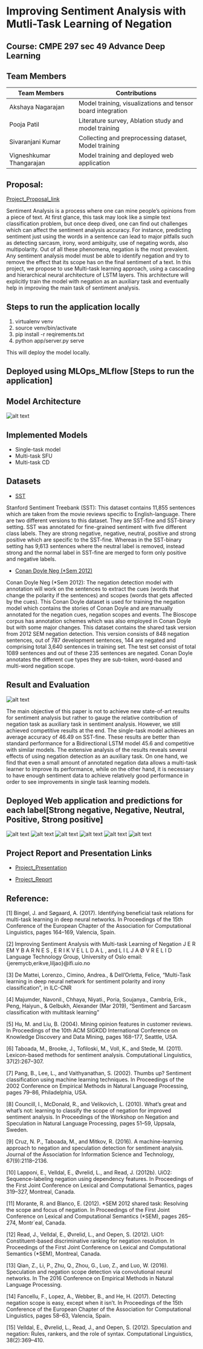 # Improving Sentiment Analysis with Mutli-Task Learning of Negation

## Course: CMPE 297 sec 49 Advance Deep Learning

## Team Members

Team Members | Contributions | 
--- | --- | 
Akshaya Nagarajan |  Model training, visualizations and tensor board integration |
Pooja Patil |  Literature survey, Ablation study and model training   |
Sivaranjani Kumar |  Collecting and preprocessing dataset, Model training   |
Vigneshkumar Thangarajan |  Model training and deployed web application   |

## Proposal: 

[Project_Proposal_link](https://github.com/TheExpendablesEmergingTechnologies/EmergingTechnologies/blob/main/Documents/ProjectProposal.pdf)

Sentiment Analysis is a process where one can mine people’s opinions from a piece of text. At first glance, this task may look like a simple text classification problem, but once deep dived, one can find out challenges which can affect the sentiment analysis accuracy. For instance, predicting sentiment just using the words in a sentence can lead to major pitfalls such as detecting sarcasm, irony, word ambiguity, use of negating words, also multipolarity. Out of all these phenomena, negation is the most prevalent. Any sentiment analysis model must be able to identify negation and try to remove the effect that its scope has on the final sentiment of a text. In this project, we propose to use Multi-task learning approach, using a cascading and hierarchical neural architecture of LSTM layers. This architecture will explicitly train the model with negation as an auxiliary task and eventually help in improving the main task of sentiment analysis. 

## Steps to run the application locally

1. virtualenv venv
2. source venv/bin/activate
3. pip install -r reqirements.txt
4. python app/server.py serve

This will deploy the model locally.

## Deployed using MLOps_MLflow [Steps to run the application]



## Model Architecture

![alt text](https://github.com/TheExpendablesEmergingTechnologies/EmergingTechnologies/blob/main/arch.png)

## Implemented Models

- Single-task model
- Multi-task SFU
- Multi-task CD

## Datasets

- [SST](https://nlp.stanford.edu/sentiment/treebank.html)

Stanford Sentiment Treebank (SST): This dataset contains 11,855 sentences which are taken from the movie reviews specific to English-language. There are two different versions to this dataset. They are SST-fine and SST-binary setting. SST was annotated for fine-grained sentiment with five different class labels. They are strong negative, negative, neutral, positive and strong positive which are specific to the SST-fine. Whereas in the SST-binary setting has 9,613 sentences where the neutral label is removed, instead strong and the normal label in SST-fine are merged to form only positive and negative labels. 

- [Conan Doyle Neg (*Sem 2012)](https://www.clips.uantwerpen.be/sem2012-st-neg/)

Conan Doyle Neg (*Sem 2012): The negation detection model with annotation will work on the sentences to extract the cues (words that change the polarity if the sentences) and scopes (words that gets affected by the cues). This Conan Doyle dataset is used for training the negation model which contains the stories of Conan Doyle and are manually annotated for the negation cues, negation scopes and events. The Bioscope corpus has annotation schemes which was also employed in Conan Doyle but with some major changes. This dataset contains the shared task version from 2012 SEM negation detection. This version consists of 848 negation sentences, out of 787 development sentences, 144 are negated and comprising total 3,640 sentences in training set. The test set consist of total 1089 sentences and out of these 235 sentences are negated. Conan Doyle annotates the different cue types they are sub-token, word-based and multi-word negation scope.  

## Result and Evaluation

![alt text](https://github.com/TheExpendablesEmergingTechnologies/EmergingTechnologies/blob/main/Images/training.png)

The main objective of this paper is not to achieve new state-of-art results for sentiment analysis but rather to gauge the relative contribution of negation task as auxiliary task in sentiment analysis. However, we still achieved competitive results at the end. The single-task model achieves an average accuracy of 46.49 on SST-fine. These results are better than standard performance for a Bidirectional LSTM model 45.6 and competitive with similar models. The extensive analysis of the results reveals several effects of using negation detection as an auxiliary task. On one hand, we find that even a small amount of annotated negation data allows a multi-task learner to improve its performance, while on the other hand, it is necessary to have enough sentiment data to achieve relatively good performance in order to see improvements in single task learning models.

## Deployed Web application and predictions for each label[Strong negative, Negative, Neutral, Positive, Strong positive]

![alt text](https://github.com/TheExpendablesEmergingTechnologies/EmergingTechnologies/blob/main/Images/Webpage_1.png)
![alt text](https://github.com/TheExpendablesEmergingTechnologies/EmergingTechnologies/blob/main/Images/Webpage_2.png)
![alt text](https://github.com/TheExpendablesEmergingTechnologies/EmergingTechnologies/blob/main/Images/Webpage_3.png)
![alt text](https://github.com/TheExpendablesEmergingTechnologies/EmergingTechnologies/blob/main/Images/Webpage_4.png)
![alt text](https://github.com/TheExpendablesEmergingTechnologies/EmergingTechnologies/blob/main/Images/Webpage_5.png)
![alt text](https://github.com/TheExpendablesEmergingTechnologies/EmergingTechnologies/blob/main/Images/Webpage_6.png)


## Project Report and Presentation Links

- [Project_Presentation](https://github.com/TheExpendablesEmergingTechnologies/EmergingTechnologies/tree/main/Documents)

- [Project_Report](https://github.com/TheExpendablesEmergingTechnologies/EmergingTechnologies/tree/main/Documents)

## Reference: 

[1] Bingel, J. and Søgaard, A. (2017). Identifying beneficial task relations for multi-task learning in deep neural networks. In Proceedings of the 15th Conference of the European Chapter of the Association for Computational Linguistics, pages 164–169, Valencia, Spain. 

[2] Improving Sentiment Analysis with Multi-task Learning of Negation J E R EM Y B A R N E S , E R I K V E L L D A L , and L I L J A Ø V R E L I D Language Technology Group, University of Oslo email: {jeremycb,erikve,liljao}@ifi.uio.no 

[3] De Mattei, Lorenzo., Cimino, Andrea., & Dell’Orletta, Felice, “Multi-Task learning in deep neural network for sentiment polarity and irony classification”, in ILC-CNR 

[4] Majumder, Navonil., Chhaya, Niyati., Poria, Soujanya., Cambria, Erik., Peng, Haiyun., & Gelbukh, Alexander (Mar 2019), “Sentiment and Sarcasm classification with multitask learning” 

[5] Hu, M. and Liu, B. (2004). Mining opinion features in customer reviews. In Proceedings of the 10th ACM SIGKDD International Conference on Knowledge Discovery and Data Mining, pages 168–177, Seattle, USA. 

[6] Taboada, M., Brooke, J., Tofiloski, M., Voll, K., and Stede, M. (2011). Lexicon-based methods for sentiment analysis. Computational Linguistics, 37(2):267–307. 

[7] Pang, B., Lee, L., and Vaithyanathan, S. (2002). Thumbs up? Sentiment classification using machine learning techniques. In Proceedings of the 2002 Conference on Empirical Methods in Natural Language Processing, pages 79–86, Philadelphia, USA. 

[8] Councill, I., McDonald, R., and Velikovich, L. (2010). What’s great and what’s not: learning to classify the scope of negation for improved sentiment analysis. In Proceedings of the Workshop on Negation and Speculation in Natural Language Processing, pages 51–59, Uppsala, Sweden. 

[9] Cruz, N. P., Taboada, M., and Mitkov, R. (2016). A machine-learning approach to negation and speculation detection for sentiment analysis. Journal of the Association for Information Science and Technology, 67(9):2118–2136. 

[10] Lapponi, E., Velldal, E., Øvrelid, L., and Read, J. (2012b). UiO2: Sequence-labeling negation using dependency features. In Proceedings of the First Joint Conference on Lexical and Computational Semantics, pages 319–327, Montreal, Canada. 

[11] Morante, R. and Blanco, E. (2012). *SEM 2012 shared task: Resolving the scope and focus of negation. In Proceedings of the First Joint Conference on Lexical and Computational Semantics (*SEM), pages 265–274, Montr´eal, Canada. 

[12] Read, J., Velldal, E., Øvrelid, L., and Oepen, S. (2012). UiO1: Constituent-based discriminative ranking for negation resolution. In Proceedings of the First Joint Conference on Lexical and Computational Semantics (*SEM), Montreal, Canada. 

[13] Qian, Z., Li, P., Zhu, Q., Zhou, G., Luo, Z., and Luo, W. (2016). Speculation and negation scope detection via convolutional neural networks. In The 2016 Conference on Empirical Methods in Natural Language Processing. 

[14] Fancellu, F., Lopez, A., Webber, B., and He, H. (2017). Detecting negation scope is easy, except when it isn’t. In Proceedings of the 15th Conference of the European Chapter of the Association for Computational Linguistics, pages 58–63, Valencia, Spain. 

[15] Velldal, E., Øvrelid, L., Read, J., and Oepen, S. (2012). Speculation and negation: Rules, rankers, and the role of syntax. Computational Linguistics, 38(2):369–410. 
